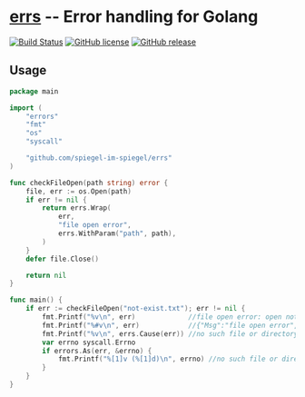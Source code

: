 # [errs] -- Error handling for Golang

[![Build Status](https://travis-ci.org/spiegel-im-spiegel/errs.svg?branch=master)](https://travis-ci.org/spiegel-im-spiegel/errs)
[![GitHub license](https://img.shields.io/badge/license-Apache%202-blue.svg)](https://raw.githubusercontent.com/spiegel-im-spiegel/errs/master/LICENSE)
[![GitHub release](http://img.shields.io/github/release/spiegel-im-spiegel/errs.svg)](https://github.com/spiegel-im-spiegel/errs/releases/latest)

## Usage

```go
package main

import (
    "errors"
    "fmt"
    "os"
    "syscall"

    "github.com/spiegel-im-spiegel/errs"
)

func checkFileOpen(path string) error {
    file, err := os.Open(path)
    if err != nil {
        return errs.Wrap(
            err,
            "file open error",
            errs.WithParam("path", path),
        )
    }
    defer file.Close()

    return nil
}

func main() {
    if err := checkFileOpen("not-exist.txt"); err != nil {
        fmt.Printf("%v\n", err)             //file open error: open not-exist.txt: no such file or directory
        fmt.Printf("%#v\n", err)            //{"Msg":"file open error","Cause":{"Msg":"open not-exist.txt: no such file or directory"},"Params":{"function":"main.checkFileOpen","path":"not-exist.txt"}}
        fmt.Printf("%v\n", errs.Cause(err)) //no such file or directory
        var errno syscall.Errno
        if errors.As(err, &errno) {
            fmt.Printf("%[1]v (%[1]d)\n", errno) //no such file or directory (2)
        }
    }
}
```

[errs]: https://github.com/spiegel-im-spiegel/errs "spiegel-im-spiegel/errs: Error handling for Golang"
